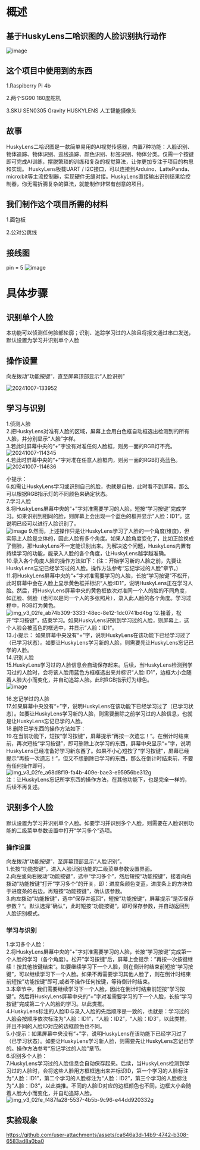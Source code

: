 # 概述
## 基于HuskyLens二哈识图的人脸识别执行动作  

![image](https://github.com/user-attachments/assets/bbcac29d-61a0-4449-b8e4-802ab2219394)  

## 这个项目中使用到的东西  

1.Raspiberry Pi 4b

2.两个SG90 180度舵机  

3.SKU SEN0305 Gravity HUSKYLENS 人工智能摄像头  

## 故事

HuskyLens二哈识图是一款简单易用的AI视觉传感器，内置7种功能：人脸识别、物体追踪、物体识别、巡线追踪、颜色识别、标签识别、物体分类。仅需一个按键即可完成AI训练，摆脱繁琐的训练和复杂的视觉算法，让你更加专注于项目的构思和实现。
HuskyLens板载UART / I2C接口，可以连接到Arduino、LattePanda、micro:bit等主流控制器，实现硬件无缝对接。HuskyLens直接输出识别结果给控制器，你无需折腾复杂的算法，就能制作非常有创意的项目。

## 我们制作这个项目所需的材料  

1.面包板  

2.公对公跳线  

## 接线图  

pin = 5
![image](https://github.com/user-attachments/assets/df503f5a-dc7c-4d03-a8d5-83a25c7e8dd5)  

# 具体步骤  

## 识别单个人脸  

本功能可以侦测任何脸部轮廓；识别、追踪学习过的人脸且将报文通过串口发送，默认设置为学习并识别单个人脸   

## 操作设置
向左拨动“功能按键”，直至屏幕顶部显示“人脸识别”  

![20241007-133952](https://github.com/user-attachments/assets/a2053f66-62ce-4e63-866d-4e5ff840afc4)

## 学习与识别  

1.侦测人脸  
2.把HuskyLens对准有人脸的区域，屏幕上会用白色框自动框选出检测到的所有人脸，并分别显示“人脸”字样。  
3.若此时屏幕中央的“+”字没有对准任何人脸框，则另一面的RGB灯不亮。  
![20241007-114345](https://github.com/user-attachments/assets/c1626f97-f7bb-49cb-ba92-48b0db50d8f7)  
4.若此时屏幕中央的“+”字对准在任意人脸框内，则另一面的RGB灯亮蓝色。  
![20241007-114636](https://github.com/user-attachments/assets/21beacd0-79ce-494b-9319-d9f310597c54)  

小提示：  
6.如需让HuskyLens学习或识别自己的脸，也就是自拍，此时看不到屏幕，那么可以根据RGB指示灯的不同颜色来确定状态。  
7.学习人脸  
8.将HuskyLens屏幕中央的“+”字对准需要学习的人脸，短按“学习按键”完成学习。如果识别到相同的脸，则屏幕上会出现一个蓝色的框并显示”人脸：ID1“。这说明已经可以进行人脸识别了。  
![image](https://github.com/user-attachments/assets/bb135796-e733-4171-8215-20f7497f9eab)
9.然而，上述操作只是让HuskyLens学习了人脸的一个角度(维度)，但实际上人脸是立体的，因此人脸有多个角度。如果人脸角度变化了，比如正脸换成了侧脸，那HuskyLens不一定能识别出来。为解决这个问题，HuskyLens内置有持续学习的功能，能录入人脸的各个角度，让HuskyLens越学越准确。  
10.录入各个角度人脸的操作方法如下：(注：开始学习新的人脸之前，先要让HuskyLens忘记已经学习过的人脸。操作方法参考“忘记学过的人脸”章节。)  
11.将HuskyLens屏幕中央的“+”字对准需要学习的人脸，长按“学习按键”不松开，此时屏幕中会在人脸上显示黄色框并标识“人脸:ID1”，说明HuskyLens正在学习人脸。然后，将HuskyLens屏幕中央的黄色框依次对准同一个人的脸的不同角度，如正脸、侧脸（也可以是同一个人的多张照片），录入此人脸的各个角度。学习过程中，RGB灯为黄色。  
![img_v3_02fe_ab74b309-3333-48ec-8e12-1dc0741bd4bg](https://github.com/user-attachments/assets/7423f070-8223-466f-bfa8-b207719a97f5)
12.接着，松开“学习按键”，结束学习。如果HuskyLens识别到学习过的人脸，则屏幕上，这个人脸会被蓝色的框选中，并显示”人脸：ID1“。  
13.小提示： 如果屏幕中央没有“+”字，说明HuskyLens在该功能下已经学习过了（已学习状态）。如要让HuskyLens学习新的人脸，则需要先让HuskyLens忘记已学的人脸。  
14.识别人脸  
15.HuskyLens学习过的人脸信息会自动保存起来。后续，当HuskyLens检测到学习过的人脸时，会将该人脸用蓝色方框框选出来并标识“人脸:ID1”，边框大小会随着人脸大小而变化，并自动追踪人脸。此时RGB指示灯为绿色。  
![image](https://github.com/user-attachments/assets/0d8cf33e-40a2-495d-be6a-e7cf5e3fab85)


16.忘记学过的人脸  
17.如果屏幕中央没有“+”字，说明HuskyLens在该功能下已经学习过了（已学习状态）。如要让HuskyLens学习新的人脸，则需要删除之前学习过的人脸信息，也就是让HuskyLens忘记已学的人脸。  
18.删除已学东西的操作方法如下：  
19.在当前功能下，短按“学习按键”，屏幕提示“再按一次遗忘！”。在倒计时结束前，再次短按“学习按键”，即可删除上次学习的东西，屏幕中央显示“+”字，说明HuskyLens已经准备好学习新东西了。如果不小心短按了“学习按键”，屏幕已经提示“再按一次遗忘！”，但又不想删除已学习的东西，那么在倒计时结束前，不要有任何操作即可。  
![img_v3_02fe_a68d8f19-fa4b-409e-bae3-e95956be312g](https://github.com/user-attachments/assets/d8ea337d-bd4a-4879-9574-f548e4da07a0)  
注：让HuskyLens忘记所学东西的操作方法，在其他功能下，也是完全一样的，后续不再复述。

## 识别多个人脸
默认设置为学习并识别单个人脸。如要学习并识别多个人脸，则需要在人脸识别功能的二级菜单参数设置中打开“学习多个”选项。  
### 操作设置
向左拨动“功能按键”，至屏幕顶部显示“人脸识别”。  
1.长按“功能按键”，进入人脸识别功能的二级菜单参数设置界面。  
2.向左或向右拨动“功能按键”，选中“学习多个”，然后短按“功能按键”，接着向右拨动“功能按键”打开“学习多个”的开关，即：进度条颜色变蓝，进度条上的方块位于进度条的右边。再短按“功能按键”，确认该参数。  
3.向左拨动“功能按键”，选中“保存并返回“，短按”功能按键“，屏幕提示”是否保存参数？“。默认选择”确认“，此时短按”功能按键“，即可保存参数，并自动返回到人脸识别模式。  
### 学习与识别
1.学习多个人脸：  
2.将HuskyLens屏幕中央的“+”字对准需要学习的人脸，长按“学习按键”完成第一个人脸的学习（各个角度）。松开”学习按键“后，屏幕上会提示：”再按一次按键继续！按其他按键结束“。如要继续学习下一个人脸，则在倒计时结束前短按“学习按键”，可以继续学习下一个人脸。如果不再需要学习其他人脸了，则在倒计时结束前短按”功能按键”即可,或者不操作任何按键，等待倒计时结束。  
3.本章节中，我们需要继续学习下一个人脸，因此在倒计时结束前短按“学习按键”。然后将HuskyLens屏幕中央的“+”字对准需要学习的下一个人脸，长按“学习按键”完成第二个人的脸的学习。以此类推。  
4.HuskyLens标注的人脸ID与录入人脸的先后顺序是一致的，也就是：学习过的人脸会按顺序依次标注为“人脸：ID1”，“人脸：ID2”，“人脸：ID3”，以此类推，并且不同的人脸ID对应的边框颜色也不同。  
5.小提示：如果屏幕中央没有“+”字，说明HuskyLens在该功能下已经学习过了（已学习状态）。如要让HuskyLens学习新人脸，则需要先让HuskyLens忘记已学的。操作方法参考“忘记学过的人脸”章节。  
6.识别多个人脸：  
7.HuskyLens学习过的人脸信息会自动保存起来。后续，当HuskyLens检测到学习过的人脸时，会将这些人脸用方框框选出来并标识ID，第一个学习的人脸标注为“人脸：ID1”，第二个学习的人脸标注为“人脸：ID2”，第三个学习的人脸标注为“人脸：ID3”，以此类推。不同的人脸ID对应的边框颜色也不同，边框大小会随着人脸大小而变化，并自动追踪人脸。  
![img_v3_02fe_f487fa28-5537-4b5b-9c96-e44dd920332g](https://github.com/user-attachments/assets/886c1760-5007-4f0c-a8ee-7a09ad2f247f)
## 实验现象
https://github.com/user-attachments/assets/ca646a3d-14b9-4742-b308-6583ad8a0ba0





